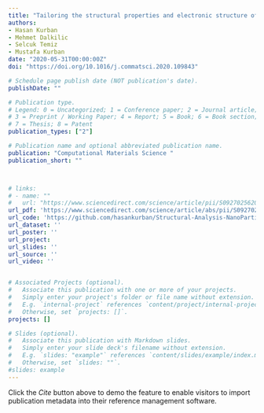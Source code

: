 ```yaml
---
title: "Tailoring the structural properties and electronic structure of anatase, brookite and rutile phase TiO2 nanoparticles: DFTB calculations"
authors:
- Hasan Kurban
- Mehmet Dalkilic
- Selcuk Temiz
- Mustafa Kurban
date: "2020-05-31T00:00:00Z"
doi: "https://doi.org/10.1016/j.commatsci.2020.109843"

# Schedule page publish date (NOT publication's date).
publishDate: ""

# Publication type.
# Legend: 0 = Uncategorized; 1 = Conference paper; 2 = Journal article;
# 3 = Preprint / Working Paper; 4 = Report; 5 = Book; 6 = Book section;
# 7 = Thesis; 8 = Patent
publication_types: ["2"]

# Publication name and optional abbreviated publication name.
publication: "Computational Materials Science "
publication_short: ""



# links:
# - name: ""
#   url: "https://www.sciencedirect.com/science/article/pii/S0927025620303347?dgcid=author"
url_pdf: 'https://www.sciencedirect.com/science/article/abs/pii/S0927025620303347'
url_code: 'https://github.com/hasankurban/Structural-Analysis-NanoParticles'
url_dataset: ''
url_poster: ''
url_project: 
url_slides: ''
url_source: ''
url_video: ''


# Associated Projects (optional).
#   Associate this publication with one or more of your projects.
#   Simply enter your project's folder or file name without extension.
#   E.g. `internal-project` references `content/project/internal-project/index.md`.
#   Otherwise, set `projects: []`.
projects: []

# Slides (optional).
#   Associate this publication with Markdown slides.
#   Simply enter your slide deck's filename without extension.
#   E.g. `slides: "example"` references `content/slides/example/index.md`.
#   Otherwise, set `slides: ""`.
#slides: example
---
```



Click the *Cite* button above to demo the feature to enable visitors to import publication metadata into their reference management software.




